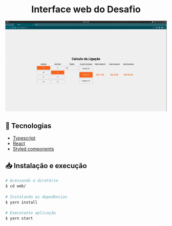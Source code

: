 <h1 align="center">
  Interface web do Desafio
</h1>

<p align="center">
  <img alt="Gif com o funcionamento da aplicação" src="../.github/web.gif" />
</p>

## :rocket: Tecnologias

-  [Typescript](https://www.typescriptlang.org/)
-  [React](https://pt-br.reactjs.org/)
-  [Styled components](https://www.styled-components.com/)

## 📥 Instalação e execução

```bash
# Acessando o diretório
$ cd web/

# Instalando as depedências
$ yarn install

# Executanto aplicação
$ yarn start
```

